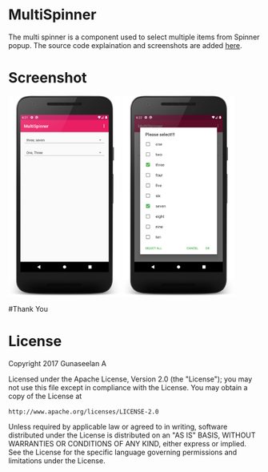 # MultiSpinner

The multi spinner is a component used to select multiple items from Spinner popup. The source code explaination and screenshots are added [here](http://v4all123.blogspot.com/2013/09/spinner-with-multiple-selection-in.html).

# Screenshot
<img src="app/screenshots/home.png" height="400" alt="Screenshot"/> 

<img src="app/screenshots/popup.png" height="400" alt="Screenshot"/> 

#Thank You

License
=======
Copyright 2017 Gunaseelan A

Licensed under the Apache License, Version 2.0 (the "License");
you may not use this file except in compliance with the License.
You may obtain a copy of the License at

    http://www.apache.org/licenses/LICENSE-2.0

Unless required by applicable law or agreed to in writing, software
distributed under the License is distributed on an "AS IS" BASIS,
WITHOUT WARRANTIES OR CONDITIONS OF ANY KIND, either express or implied.
See the License for the specific language governing permissions and
limitations under the License.
